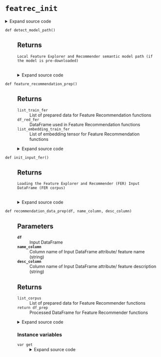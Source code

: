 # <code>featrec_init</code>
<details class="source">
<summary>
<span>Expand source code</span>
</summary>
<pre>
```python
import copy
import os
from re import finditer

import pandas as pd
from sentence_transformers import SentenceTransformer
from torch.hub import _get_torch_home
import site


def detect_model_path():
    """

    Returns
    -------
    Local Feature Explorer and Recommender semantic model path (if the model is pre-downloaded)
    """
    transformers_path = os.getenv("SENTENCE_TRANSFORMERS_HOME")
    if transformers_path is None:
        try:
            torch_home = _get_torch_home()
        except ImportError:
            torch_home = os.path.expanduser(
                os.getenv(
                    "TORCH_HOME",
                    os.path.join(os.getenv("XDG_CACHE_HOME", "~/.cache"), "torch"),
                )
            )
        transformers_path = os.path.join(torch_home, "sentence_transformers")
    model_path = os.path.join(
        transformers_path, "sentence-transformers_all-mpnet-base-v2"
    )
    return model_path


def model_download():
    print("Starting the Semantic Model download")
    SentenceTransformer("all-mpnet-base-v2")
    print("Model downloading finished")


class _TransformerModel:
    def __init__(self):
        self._model = None

    @property
    def model(self) -> SentenceTransformer:
        if self._model is None:
            model_path = detect_model_path()
            if os.path.exists(model_path):
                self._model = SentenceTransformer(model_path)
            else:
                raise FileNotFoundError(
                    "Model has not been downloaded. Please use model_download() function to download the model first"
                )
        return self._model


model_fer = _TransformerModel()


def init_input_fer():
    """

    Returns
    -------
    Loading the Feature Explorer and Recommender (FER) Input DataFrame (FER corpus)
    """
    local_path = os.path.join(
        os.path.dirname(os.path.abspath(__file__)), "data", "flatten_fr_db.csv"
    )
    if os.path.exists(local_path):
        input_path_fer = local_path
    else:
        site_path = site.getsitepackages()[0]
        input_path_fer = os.path.join(
            site_path, "anovos/feature_recommender/data/flatten_fr_db.csv"
        )
    df_input_fer = pd.read_csv(input_path_fer)
    return df_input_fer


def get_column_name(df):
    """

    Parameters
    ----------
    df
        Input DataFrame

    Returns
    -------
    feature_name_column
        Column name of Feature Name in the input DataFrame (string)
    feature_desc_column
        Column name of Feature Description in the input DataFrame (string)
    industry_column
        Column name of Industry in the input DataFrame (string)
    usecase_column
        Column name of Usecase in the input DataFrame (string)
    """
    feature_name_column = str(df.columns.tolist()[0])
    feature_desc_column = str(df.columns.tolist()[1])
    industry_column = str(df.columns.tolist()[2])
    usecase_column = str(df.columns.tolist()[3])
    return (
        feature_name_column,
        feature_desc_column,
        industry_column,
        usecase_column,
    )


def camel_case_split(input):
    """

    Parameters
    ----------
    input
        Input (string) which requires cleaning

    Returns
    -------

    """
    processed_input = ""
    matches = finditer(".+?(?:(?<=[a-z])(?=[A-Z])|(?<=[A-Z])(?=[A-Z][a-z])|$)", input)
    for m in matches:
        processed_input += str(m.group(0)) + str(" ")
    return processed_input


def recommendation_data_prep(df, name_column, desc_column):
    """

    Parameters
    ----------
    df
        Input DataFrame
    name_column
        Column name of Input DataFrame attribute/ feature name (string)
    desc_column
        Column name of Input DataFrame attribute/ feature description (string)


    Returns
    -------
    list_corpus
        List of prepared data for Feature Recommender functions
    return df_prep
        Processed DataFrame for Feature Recommender functions

    """
    if not isinstance(df, pd.DataFrame):
        raise TypeError("Invalid input for df")
    if name_column not in df.columns and name_column is not None:
        raise TypeError("Invalid input for name_column")
    if desc_column not in df.columns and desc_column is not None:
        raise TypeError("Invalid input for desc_column")
    if name_column is None and desc_column is None:
        raise TypeError("Need at least one input for either name_column or desc_column")
    df_prep = copy.deepcopy(df)
    if name_column is None:
        df_prep[desc_column] = df_prep[desc_column].astype(str)
        df_prep_com = df_prep[desc_column]
    elif desc_column is None:
        df_prep[name_column] = df_prep[name_column].astype(str)
        df_prep_com = df_prep[name_column]
    else:
        df_prep[name_column] = df_prep[name_column].str.replace("_", " ")
        df_prep[name_column] = df_prep[name_column].astype(str)
        df_prep[desc_column] = df_prep[desc_column].astype(str)
        df_prep_com = df_prep[[name_column, desc_column]].agg(" ".join, axis=1)
    df_prep_com = df_prep_com.replace({"[^A-Za-z0-9 ]+": " "}, regex=True)
    for i in range(len(df_prep_com)):
        df_prep_com[i] = df_prep_com[i].strip()
        df_prep_com[i] = camel_case_split(df_prep_com[i])
    list_corpus = df_prep_com.to_list()
    return list_corpus, df_prep


def feature_exploration_prep():
    """

    Returns
    -------
    df_input_fer
        DataFrame used in Feature Exploration functions
    """
    df_input_fer = init_input_fer()
    df_input_fer = df_input_fer.rename(columns=lambda x: x.strip().replace(" ", "_"))
    return df_input_fer


def feature_recommendation_prep():
    """

    Returns
    -------
    list_train_fer
        List of prepared data for Feature Recommendation functions
    df_red_fer
        DataFrame used in Feature Recommendation functions
    list_embedding_train_fer
        List of embedding tensor for Feature Recommendation functions
    """
    df_input_fer = init_input_fer()
    (
        feature_name_column,
        feature_desc_column,
        industry_column,
        usecase_column,
    ) = get_column_name(df_input_fer)
    df_groupby_fer = (
        df_input_fer.groupby([feature_name_column, feature_desc_column])
        .agg(
            {
                industry_column: lambda x: ", ".join(set(x.dropna())),
                usecase_column: lambda x: ", ".join(set(x.dropna())),
            }
        )
        .reset_index()
    )
    list_train_fer, df_rec_fer = recommendation_data_prep(
        df_groupby_fer, feature_name_column, feature_name_column
    )

    return list_train_fer, df_rec_fer


class EmbeddingsTrainFer:
    def __init__(self, list_train_fer):
        self.list_train_fer = list_train_fer
        self._embeddings = None

    @property
    def get(self):
        if self._embeddings is None:
            self._embeddings = model_fer.model.encode(
                self.list_train_fer, convert_to_tensor=True
            )
        return self._embeddings
```
</pre>
</details>
## Functions
<dl>
<dt id="anovos.feature_recommender.featrec_init.camel_case_split"><code class="name flex hljs csharp">
<span class="k">def</span> <span class="nf"><span class="ident">camel_case_split</span></span>(<span class="n">input)</span>
</code></dt>
<dd>
<div class="desc"><h2 id="parameters">Parameters</h2>
<dl>
<dt><strong><code>input</code></strong></dt>
<dd>Input (string) which requires cleaning</dd>
</dl>
<h2 id="returns">Returns</h2></div>
<details class="source">
<summary>
<span>Expand source code</span>
</summary>
<pre>
```python
def camel_case_split(input):
    """

    Parameters
    ----------
    input
        Input (string) which requires cleaning

    Returns
    -------

    """
    processed_input = ""
    matches = finditer(".+?(?:(?<=[a-z])(?=[A-Z])|(?<=[A-Z])(?=[A-Z][a-z])|$)", input)
    for m in matches:
        processed_input += str(m.group(0)) + str(" ")
    return processed_input
```
</pre>
</details>
</dd>
<dt id="anovos.feature_recommender.featrec_init.detect_model_path"><code class="name flex hljs csharp">
<span class="k">def</span> <span class="nf"><span class="ident">detect_model_path</span></span>(<span class="n">)</span>
</code></dt>
<dd>
<div class="desc"><h2 id="returns">Returns</h2>
<dl>
<dt><code>Local Feature Explorer and Recommender semantic model path (if the model is pre-downloaded)</code></dt>
<dd>&nbsp;</dd>
</dl></div>
<details class="source">
<summary>
<span>Expand source code</span>
</summary>
<pre>
```python
def detect_model_path():
    """

    Returns
    -------
    Local Feature Explorer and Recommender semantic model path (if the model is pre-downloaded)
    """
    transformers_path = os.getenv("SENTENCE_TRANSFORMERS_HOME")
    if transformers_path is None:
        try:
            torch_home = _get_torch_home()
        except ImportError:
            torch_home = os.path.expanduser(
                os.getenv(
                    "TORCH_HOME",
                    os.path.join(os.getenv("XDG_CACHE_HOME", "~/.cache"), "torch"),
                )
            )
        transformers_path = os.path.join(torch_home, "sentence_transformers")
    model_path = os.path.join(
        transformers_path, "sentence-transformers_all-mpnet-base-v2"
    )
    return model_path
```
</pre>
</details>
</dd>
<dt id="anovos.feature_recommender.featrec_init.feature_exploration_prep"><code class="name flex hljs csharp">
<span class="k">def</span> <span class="nf"><span class="ident">feature_exploration_prep</span></span>(<span class="n">)</span>
</code></dt>
<dd>
<div class="desc"><h2 id="returns">Returns</h2>
<dl>
<dt><code>df_input_fer</code></dt>
<dd>DataFrame used in Feature Exploration functions</dd>
</dl></div>
<details class="source">
<summary>
<span>Expand source code</span>
</summary>
<pre>
```python
def feature_exploration_prep():
    """

    Returns
    -------
    df_input_fer
        DataFrame used in Feature Exploration functions
    """
    df_input_fer = init_input_fer()
    df_input_fer = df_input_fer.rename(columns=lambda x: x.strip().replace(" ", "_"))
    return df_input_fer
```
</pre>
</details>
</dd>
<dt id="anovos.feature_recommender.featrec_init.feature_recommendation_prep"><code class="name flex hljs csharp">
<span class="k">def</span> <span class="nf"><span class="ident">feature_recommendation_prep</span></span>(<span class="n">)</span>
</code></dt>
<dd>
<div class="desc"><h2 id="returns">Returns</h2>
<dl>
<dt><code>list_train_fer</code></dt>
<dd>List of prepared data for Feature Recommendation functions</dd>
<dt><code>df_red_fer</code></dt>
<dd>DataFrame used in Feature Recommendation functions</dd>
<dt><code>list_embedding_train_fer</code></dt>
<dd>List of embedding tensor for Feature Recommendation functions</dd>
</dl></div>
<details class="source">
<summary>
<span>Expand source code</span>
</summary>
<pre>
```python
def feature_recommendation_prep():
    """

    Returns
    -------
    list_train_fer
        List of prepared data for Feature Recommendation functions
    df_red_fer
        DataFrame used in Feature Recommendation functions
    list_embedding_train_fer
        List of embedding tensor for Feature Recommendation functions
    """
    df_input_fer = init_input_fer()
    (
        feature_name_column,
        feature_desc_column,
        industry_column,
        usecase_column,
    ) = get_column_name(df_input_fer)
    df_groupby_fer = (
        df_input_fer.groupby([feature_name_column, feature_desc_column])
        .agg(
            {
                industry_column: lambda x: ", ".join(set(x.dropna())),
                usecase_column: lambda x: ", ".join(set(x.dropna())),
            }
        )
        .reset_index()
    )
    list_train_fer, df_rec_fer = recommendation_data_prep(
        df_groupby_fer, feature_name_column, feature_name_column
    )

    return list_train_fer, df_rec_fer
```
</pre>
</details>
</dd>
<dt id="anovos.feature_recommender.featrec_init.get_column_name"><code class="name flex hljs csharp">
<span class="k">def</span> <span class="nf"><span class="ident">get_column_name</span></span>(<span class="n">df)</span>
</code></dt>
<dd>
<div class="desc"><h2 id="parameters">Parameters</h2>
<dl>
<dt><strong><code>df</code></strong></dt>
<dd>Input DataFrame</dd>
</dl>
<h2 id="returns">Returns</h2>
<dl>
<dt><code>feature_name_column</code></dt>
<dd>Column name of Feature Name in the input DataFrame (string)</dd>
<dt><code>feature_desc_column</code></dt>
<dd>Column name of Feature Description in the input DataFrame (string)</dd>
<dt><code>industry_column</code></dt>
<dd>Column name of Industry in the input DataFrame (string)</dd>
<dt><code>usecase_column</code></dt>
<dd>Column name of Usecase in the input DataFrame (string)</dd>
</dl></div>
<details class="source">
<summary>
<span>Expand source code</span>
</summary>
<pre>
```python
def get_column_name(df):
    """

    Parameters
    ----------
    df
        Input DataFrame

    Returns
    -------
    feature_name_column
        Column name of Feature Name in the input DataFrame (string)
    feature_desc_column
        Column name of Feature Description in the input DataFrame (string)
    industry_column
        Column name of Industry in the input DataFrame (string)
    usecase_column
        Column name of Usecase in the input DataFrame (string)
    """
    feature_name_column = str(df.columns.tolist()[0])
    feature_desc_column = str(df.columns.tolist()[1])
    industry_column = str(df.columns.tolist()[2])
    usecase_column = str(df.columns.tolist()[3])
    return (
        feature_name_column,
        feature_desc_column,
        industry_column,
        usecase_column,
    )
```
</pre>
</details>
</dd>
<dt id="anovos.feature_recommender.featrec_init.init_input_fer"><code class="name flex hljs csharp">
<span class="k">def</span> <span class="nf"><span class="ident">init_input_fer</span></span>(<span class="n">)</span>
</code></dt>
<dd>
<div class="desc"><h2 id="returns">Returns</h2>
<dl>
<dt><code>Loading the Feature Explorer and Recommender (FER) Input DataFrame (FER corpus)</code></dt>
<dd>&nbsp;</dd>
</dl></div>
<details class="source">
<summary>
<span>Expand source code</span>
</summary>
<pre>
```python
def init_input_fer():
    """

    Returns
    -------
    Loading the Feature Explorer and Recommender (FER) Input DataFrame (FER corpus)
    """
    local_path = os.path.join(
        os.path.dirname(os.path.abspath(__file__)), "data", "flatten_fr_db.csv"
    )
    if os.path.exists(local_path):
        input_path_fer = local_path
    else:
        site_path = site.getsitepackages()[0]
        input_path_fer = os.path.join(
            site_path, "anovos/feature_recommender/data/flatten_fr_db.csv"
        )
    df_input_fer = pd.read_csv(input_path_fer)
    return df_input_fer
```
</pre>
</details>
</dd>
<dt id="anovos.feature_recommender.featrec_init.model_download"><code class="name flex hljs csharp">
<span class="k">def</span> <span class="nf"><span class="ident">model_download</span></span>(<span class="n">)</span>
</code></dt>
<dd>
<div class="desc"></div>
<details class="source">
<summary>
<span>Expand source code</span>
</summary>
<pre>
```python
def model_download():
    print("Starting the Semantic Model download")
    SentenceTransformer("all-mpnet-base-v2")
    print("Model downloading finished")
```
</pre>
</details>
</dd>
<dt id="anovos.feature_recommender.featrec_init.recommendation_data_prep"><code class="name flex hljs csharp">
<span class="k">def</span> <span class="nf"><span class="ident">recommendation_data_prep</span></span>(<span class="n">df, name_column, desc_column)</span>
</code></dt>
<dd>
<div class="desc"><h2 id="parameters">Parameters</h2>
<dl>
<dt><strong><code>df</code></strong></dt>
<dd>Input DataFrame</dd>
<dt><strong><code>name_column</code></strong></dt>
<dd>Column name of Input DataFrame attribute/ feature name (string)</dd>
<dt><strong><code>desc_column</code></strong></dt>
<dd>Column name of Input DataFrame attribute/ feature description (string)</dd>
</dl>
<h2 id="returns">Returns</h2>
<dl>
<dt><code>list_corpus</code></dt>
<dd>List of prepared data for Feature Recommender functions</dd>
<dt><code>return df_prep</code></dt>
<dd>Processed DataFrame for Feature Recommender functions</dd>
</dl></div>
<details class="source">
<summary>
<span>Expand source code</span>
</summary>
<pre>
```python
def recommendation_data_prep(df, name_column, desc_column):
    """

    Parameters
    ----------
    df
        Input DataFrame
    name_column
        Column name of Input DataFrame attribute/ feature name (string)
    desc_column
        Column name of Input DataFrame attribute/ feature description (string)


    Returns
    -------
    list_corpus
        List of prepared data for Feature Recommender functions
    return df_prep
        Processed DataFrame for Feature Recommender functions

    """
    if not isinstance(df, pd.DataFrame):
        raise TypeError("Invalid input for df")
    if name_column not in df.columns and name_column is not None:
        raise TypeError("Invalid input for name_column")
    if desc_column not in df.columns and desc_column is not None:
        raise TypeError("Invalid input for desc_column")
    if name_column is None and desc_column is None:
        raise TypeError("Need at least one input for either name_column or desc_column")
    df_prep = copy.deepcopy(df)
    if name_column is None:
        df_prep[desc_column] = df_prep[desc_column].astype(str)
        df_prep_com = df_prep[desc_column]
    elif desc_column is None:
        df_prep[name_column] = df_prep[name_column].astype(str)
        df_prep_com = df_prep[name_column]
    else:
        df_prep[name_column] = df_prep[name_column].str.replace("_", " ")
        df_prep[name_column] = df_prep[name_column].astype(str)
        df_prep[desc_column] = df_prep[desc_column].astype(str)
        df_prep_com = df_prep[[name_column, desc_column]].agg(" ".join, axis=1)
    df_prep_com = df_prep_com.replace({"[^A-Za-z0-9 ]+": " "}, regex=True)
    for i in range(len(df_prep_com)):
        df_prep_com[i] = df_prep_com[i].strip()
        df_prep_com[i] = camel_case_split(df_prep_com[i])
    list_corpus = df_prep_com.to_list()
    return list_corpus, df_prep
```
</pre>
</details>
</dd>
</dl>
##
Classes
<dl>
<dt id="anovos.feature_recommender.featrec_init.EmbeddingsTrainFer"><code class="flex name class">
<span>class <span class="ident">EmbeddingsTrainFer</span></span>
<span>(</span><span>list_train_fer)</span>
</code></dt>
<dd>
<div class="desc"></div>
<details class="source">
<summary>
<span>Expand source code</span>
</summary>
<pre>
```python
class EmbeddingsTrainFer:
    def __init__(self, list_train_fer):
        self.list_train_fer = list_train_fer
        self._embeddings = None

    @property
    def get(self):
        if self._embeddings is None:
            self._embeddings = model_fer.model.encode(
                self.list_train_fer, convert_to_tensor=True
            )
        return self._embeddings
```
</pre>
</details>
<h3>Instance variables</h3>
<dl>
<dt id="anovos.feature_recommender.featrec_init.EmbeddingsTrainFer.get"><code class="name">var <span class="ident">get</span></code></dt>
<dd>
<div class="desc"></div>
<details class="source">
<summary>
<span>Expand source code</span>
</summary>
<pre>
```python
@property
def get(self):
    if self._embeddings is None:
        self._embeddings = model_fer.model.encode(
            self.list_train_fer, convert_to_tensor=True
        )
    return self._embeddings
```
</pre>
</details>
</dd>
</dl>
</dd>
</dl>